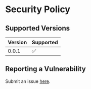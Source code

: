 # Security Policy

## Supported Versions

| Version | Supported          |
| ------- | ------------------ |
| 0.0.1   | :white_check_mark: |

## Reporting a Vulnerability

Submit an issue [here](https://github.com/m1ten/krait/issues).
